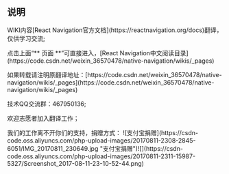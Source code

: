 ## 说明
<p>WIKI内容[React Navigation官方文档](https://reactnavigation.org/docs)翻译，仅供学习交流;</p>
<p>
点击上面“** 页面  **”可直接进入，[React Navigation中文阅读目录](https://code.csdn.net/weixin_36570478/native-navigation/wikis/_pages)
</p>
<p>
如果转载请注明原翻译地址：[https://code.csdn.net/weixin_36570478/native-navigation/wikis/_pages](https://code.csdn.net/weixin_36570478/native-navigation/wikis/_pages)
</p>
<p>技术QQ交流群：467950136;</p>
<p>
欢迎志愿者加入翻译工作；
</p>
<p>
我们的工作离不开你们的支持，捐赠方式：
![支付宝捐赠](https://csdn-code.oss.aliyuncs.com/php-upload-images/20170811-2308-2845-6051/IMG_20170811_230649.jpg "支付宝捐赠")![](https://csdn-code.oss.aliyuncs.com/php-upload-images/20170811-2311-15987-5327/Screenshot_2017-08-11-23-10-52-44.png)
</p>
